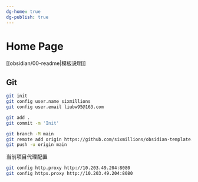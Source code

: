 ```yaml
---
dg-home: true
dg-publish: true
---
```

# Home Page

[[obsidian/00-readme|模板说明]]

## Git

```bash
git init
git config user.name sixmillions
git config user.email liubw95@163.com

git add .
git commit -m 'Init'

git branch -M main
git remote add origin https://github.com/sixmillions/obsidian-template.git
git push -u origin main
```

当前项目代理配置

```bash
git config http.proxy http://10.203.49.204:8080
git config https.proxy http://10.203.49.204:8080
```